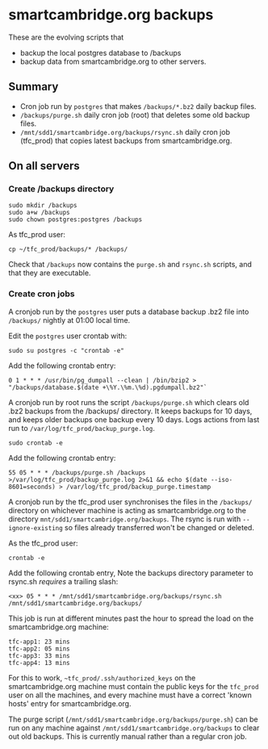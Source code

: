 # smartcambridge.org backups

These are the evolving scripts that 
* backup the local postgres database to /backups
* backup data from smartcambridge.org to other servers.

## Summary

* Cron job run by `postgres` that makes `/backups/*.bz2` daily backup files.
* `/backups/purge.sh` daily cron job (root) that deletes some old backup files.
* `/mnt/sdd1/smartcambridge.org/backups/rsync.sh` daily cron job (tfc_prod) that copies latest backups from smartcambridge.org.

## On all servers

### Create /backups directory

```
sudo mkdir /backups
sudo a+w /backups
sudo chown postgres:postgres /backups
```

As tfc_prod user:
```
cp ~/tfc_prod/backups/* /backups/
```
Check that `/backups` now contains the `purge.sh` and `rsync.sh` scripts, and that they are executable.

### Create cron jobs

A cronjob run by the `postgres` user puts a database backup .bz2 file into `/backups/` nightly at 01:00 local time.

Edit the `postgres` user crontab with:
```
sudo su postgres -c "crontab -e"
```
Add the following crontab entry:
```
0 1 * * * /usr/bin/pg_dumpall --clean | /bin/bzip2 > "/backups/database.$(date +\%Y.\%m.\%d).pgdumpall.bz2"`
```

A cronjob run by root runs the script `/backups/purge.sh` which clears old .bz2 backups
from the /backups/ directory. It keeps backups for 10 days, and keeps older backups one backup every 10 days. Logs actions from last run to `/var/log/tfc_prod/backup_purge.log`.

```
sudo crontab -e
```
Add the following crontab entry:
```
55 05 * * * /backups/purge.sh /backups >/var/log/tfc_prod/backup_purge.log 2>&1 && echo $(date --iso-8601=seconds) > /var/log/tfc_prod/backup_purge.timestamp
```

A cronjob run by the tfc_prod user synchronises the files in the `/backups/` directory on whichever machine is acting as smartcambridge.org to the directory `mnt/sdd1/smartcambridge.org/backups`. The rsync is run with `--ignore-existing` so files already transferred won't be changed or deleted.

As the tfc_prod user:
```
crontab -e
```
Add the following crontab entry,
Note the backups directory parameter to rsync.sh *requires* a trailing slash:
```
<xx> 05 * * * /mnt/sdd1/smartcambridge.org/backups/rsync.sh /mnt/sdd1/smartcambridge.org/backups/
```

This job is run at different minutes past the hour to spread the load on the smartcambridge.org machine:

```
tfc-app1: 23 mins
tfc-app2: 05 mins
tfc-app3: 33 mins
tfc-app4: 13 mins
```

For this to work, `~tfc_prod/.ssh/authorized_keys` on the smartcambridge.org machine must contain the public keys for the `tfc_prod` user on all the machines, and every machine must have a correct 'known hosts' entry for smartcambridge.org.

The purge script (`/mnt/sdd1/smartcambridge.org/backups/purge.sh`) can be run on any machine against `/mnt/sdd1/smartcambridge.org/backups` to clear out old backups. This is currently manual rather than a regular cron job.

